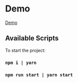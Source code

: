 # Demo
[Demo](https://oleksandr-pidhorodetskyi.github.io/testTable/)

## Available Scripts

To start the project:

### `npm i | yarn`
### `npm run start | yarn start`

